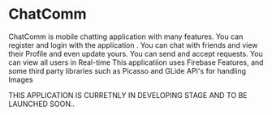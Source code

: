 # ChatComm

ChatComm is mobile chatting application with many features.
You can register and login with the application . 
You can chat with friends and view their Profile and even update yours. 
You can send and accept requests.
You can view all users in Real-time
This applicatiion uses Firebase Features, and some third party libraries such as Picasso and GLide API's for handling Images

THIS APPLICATION IS CURRETNLY IN DEVELOPING STAGE AND TO BE LAUNCHED SOON..
